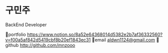 # 구민주
BackEnd Developer

📍portfolio https://www.notion.so/8a52e64368014d5382e2b7af36332560?v=f00a5af842d5419cbf8b20ef1843ec31
📍email aldwn1124@gmail.com
📍github http://github.com/mnzooo
